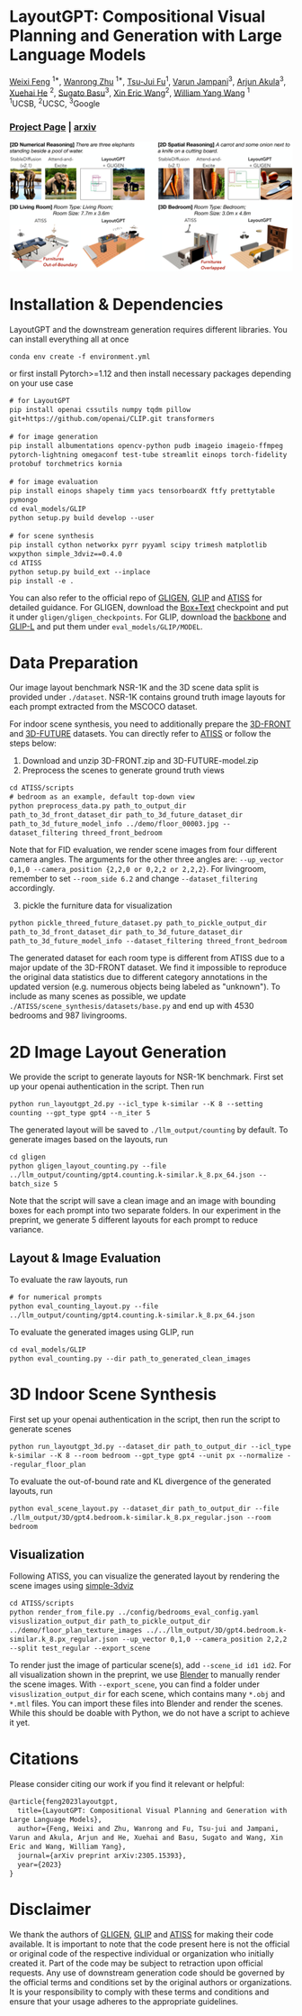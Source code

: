 # LayoutGPT: Compositional Visual Planning and Generation with Large Language Models


[Weixi Feng](https://weixi-feng.github.io/) <sup>1*</sup>,
[Wanrong Zhu](https://wanrong-zhu.com/) <sup>1*</sup>,
[Tsu-Jui Fu](https://tsujuifu.github.io/)<sup>1</sup>,
[Varun Jampani](https://varunjampani.github.io/)<sup>3</sup>,
[Arjun Akula](https://www.arjunakula.com/)<sup>3</sup>,
[Xuehai He](https://scholar.google.com/citations?user=kDzxOzUAAAAJ&) <sup>2</sup>,
[Sugato Basu](https://sites.google.com/site/sugatobasu/)<sup>3</sup>,
[Xin Eric Wang](https://eric-xw.github.io/)<sup>2</sup>,
[William Yang Wang](https://sites.cs.ucsb.edu/~william/) <sup>1</sup>
<br>
<sup>1</sup>UCSB, <sup>2</sup>UCSC, <sup>3</sup>Google
<br>

### [Project Page](https://layoutgpt.github.io/) | [arxiv](https://arxiv.org/abs/2305.15393)

![Teaser figure](assets/teaser.jpg)

# Installation & Dependencies
LayoutGPT and the downstream generation requires different libraries. You can install everything all at once
```
conda env create -f environment.yml
```
or first install Pytorch>=1.12 and then install necessary packages depending on your use case
```
# for LayoutGPT
pip install openai cssutils numpy tqdm pillow git+https://github.com/openai/CLIP.git transformers

# for image generation
pip install albumentations opencv-python pudb imageio imageio-ffmpeg pytorch-lightning omegaconf test-tube streamlit einops torch-fidelity  protobuf torchmetrics kornia

# for image evaluation
pip install einops shapely timm yacs tensorboardX ftfy prettytable pymongo
cd eval_models/GLIP
python setup.py build develop --user

# for scene synthesis
pip install cython networkx pyrr pyyaml scipy trimesh matplotlib wxpython simple_3dviz==0.4.0
cd ATISS
python setup.py build_ext --inplace
pip install -e .
```
You can also refer to the official repo of [GLIGEN](https://github.com/gligen/GLIGEN/tree/master), [GLIP](https://github.com/microsoft/GLIP) and [ATISS](https://github.com/nv-tlabs/ATISS/tree/master) for detailed guidance. 
For GLIGEN, download the [Box+Text](https://github.com/gligen/GLIGEN/tree/master#download-gligen-models) checkpoint and put it under ```gligen/gligen_checkpoints```. For GLIP, download the [backbone](https://github.com/microsoft/GLIP#installation-and-setup) and [GLIP-L](https://github.com/microsoft/GLIP#model-zoo) and put them under ```eval_models/GLIP/MODEL```.

# Data Preparation
Our image layout benchmark NSR-1K and the 3D scene data split is provided under ```./dataset```. NSR-1K contains ground truth image layouts for each prompt extracted from the MSCOCO dataset. 

For indoor scene synthesis, you need to additionally prepare the [3D-FRONT](https://tianchi.aliyun.com/specials/promotion/alibaba-3d-scene-dataset) and [3D-FUTURE](https://tianchi.aliyun.com/specials/promotion/alibaba-3d-future) datasets. You can directly refer to [ATISS](https://github.com/nv-tlabs/ATISS/tree/master#dataset) or follow the steps below:

1. Download and unzip 3D-FRONT.zip and 3D-FUTURE-model.zip
2. Preprocess the scenes to generate ground truth views
```
cd ATISS/scripts
# bedroom as an example, default top-down view
python preprocess_data.py path_to_output_dir path_to_3d_front_dataset_dir path_to_3d_future_dataset_dir path_to_3d_future_model_info ../demo/floor_00003.jpg --dataset_filtering threed_front_bedroom
```
Note that for FID evaluation, we render scene images from four different camera angles. The arguments for the other three angles are: ```--up_vector 0,1,0 --camera_position {2,2,0 or 0,2,2 or 2,2,2}```. For livingroom, remember to set ```--room_side 6.2``` and change ```--dataset_filtering``` accordingly.

3. pickle the furniture data for visualization
```
python pickle_threed_future_dataset.py path_to_pickle_output_dir path_to_3d_front_dataset_dir path_to_3d_future_dataset_dir path_to_3d_future_model_info --dataset_filtering threed_front_bedroom
```

The generated dataset for each room type is different from ATISS due to a major update of the 3D-FRONT dataset. We find it impossible to reproduce the original data statistics due to different category annotations in the updated version (e.g. numerous objects being labeled as "unknown"). To include as many scenes as possible, we update ```./ATISS/scene_synthesis/datasets/base.py``` and end up with 4530 bedrooms and 987 livingrooms.

# 2D Image Layout Generation
We provide the script to generate layouts for NSR-1K benchmark. First set up your openai authentication in the script. Then run
```
python run_layoutgpt_2d.py --icl_type k-similar --K 8 --setting counting --gpt_type gpt4 --n_iter 5
```
The generated layout will be saved to ```./llm_output/counting``` by default. To generate images based on the layouts, run
```
cd gligen
python gligen_layout_counting.py --file ../llm_output/counting/gpt4.counting.k-similar.k_8.px_64.json --batch_size 5
```
Note that the script will save a clean image and an image with bounding boxes for each prompt into two separate folders. In our experiment in the preprint, we generate 5 different layouts for each prompt to reduce variance. 

## Layout & Image Evaluation
To evaluate the raw layouts, run
```
# for numerical prompts
python eval_counting_layout.py --file ../llm_output/counting/gpt4.counting.k-similar.k_8.px_64.json
```
To evaluate the generated images using GLIP, run
```
cd eval_models/GLIP
python eval_counting.py --dir path_to_generated_clean_images
```


# 3D Indoor Scene Synthesis
First set up your openai authentication in the script, then run the script to generate scenes
```
python run_layoutgpt_3d.py --dataset_dir path_to_output_dir --icl_type k-similar --K 8 --room bedroom --gpt_type gpt4 --unit px --normalize --regular_floor_plan
```
To evaluate the out-of-bound rate and KL divergence of the generated layouts, run
```
python eval_scene_layout.py --dataset_dir path_to_output_dir --file ./llm_output/3D/gpt4.bedroom.k-similar.k_8.px_regular.json --room bedroom
```
## Visualization
Following ATISS, you can visualize the generated layout by rendering the scene images using [simple-3dviz](https://simple-3dviz.com/)
```
cd ATISS/scripts
python render_from_file.py ../config/bedrooms_eval_config.yaml visuslization_output_dir path_to_pickle_output_dir ../demo/floor_plan_texture_images ../../llm_output/3D/gpt4.bedroom.k-similar.k_8.px_regular.json --up_vector 0,1,0 --camera_position 2,2,2 --split test_regular --export_scene
```
To render just the image of particular scene(s), add ```--scene_id id1 id2```. For all visualization shown in the preprint, we use [Blender](https://www.blender.org/) to manually render the scene images. With ```--export_scene```, you can find a folder under ```visuslization_output_dir```  for each scene, which contains many ```*.obj``` and ```*.mtl``` files. You can import these files into Blender and render the scenes. While this should be doable with Python, we do not have a script to achieve it yet.  


# Citations
Please consider citing our work if you find it relevant or helpful:
```
@article{feng2023layoutgpt,
  title={LayoutGPT: Compositional Visual Planning and Generation with Large Language Models},
  author={Feng, Weixi and Zhu, Wanrong and Fu, Tsu-jui and Jampani, Varun and Akula, Arjun and He, Xuehai and Basu, Sugato and Wang, Xin Eric and Wang, William Yang},
  journal={arXiv preprint arXiv:2305.15393},
  year={2023}
}
```

# Disclaimer
We thank the authors of [GLIGEN](https://github.com/gligen/GLIGEN/tree/master), [GLIP](https://github.com/microsoft/GLIP) and [ATISS](https://github.com/nv-tlabs/ATISS/tree/master) for making their code available. It is important to note that the code present here is not the official or original code of the respective individual or organization who initially created it. Part of the code may be subject to retraction upon official requests. Any use of downstream generation code should be governed by the official terms and conditions set by the original authors or organizations. It is your responsibility to comply with these terms and conditions and ensure that your usage adheres to the appropriate guidelines.